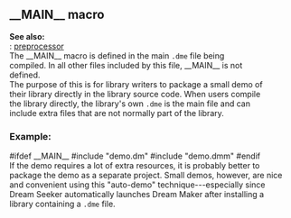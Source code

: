 ## \_\_MAIN\_\_ macro    
**See also:**    
:   [preprocessor](/DM/preprocessor)    
The \_\_MAIN\_\_ macro is defined in the main `.dme` file being    
compiled. In all other files included by this file, \_\_MAIN\_\_ is not    
defined.    
The purpose of this is for library writers to package a small demo of    
their library directly in the library source code. When users compile    
the library directly, the library\'s own `.dme` is the main file and can    
include extra files that are not normally part of the library.    
### Example:    
#ifdef \_\_MAIN\_\_ #include \"demo.dm\" #include \"demo.dmm\" #endif    
If the demo requires a lot of extra resources, it is probably better to    
package the demo as a separate project. Small demos, however, are nice    
and convenient using this \"auto-demo\" technique---especially since    
Dream Seeker automatically launches Dream Maker after installing a    
library containing a `.dme` file.  